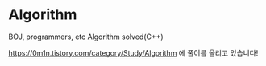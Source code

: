 # Algorithm
BOJ, programmers, etc Algorithm solved(C++)

https://0m1n.tistory.com/category/Study/Algorithm 에 풀이를 올리고 있습니다!
